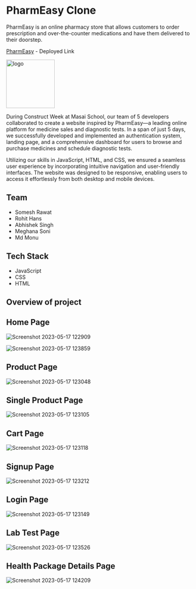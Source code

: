 # PharmEasy Clone

PharmEasy is an online pharmacy store that allows customers to order prescription and over-the-counter medications and have them delivered to their doorstep.

 [PharmEasy](https://marspharmacy.netlify.app/) - Deployed Link



<img width="130" alt="logo" src="https://github.com/somesh9870/Pharmeasy-Clone/assets/112800148/f1e749f1-51b9-48a6-a42e-45c288a20a54">

During Construct Week at Masai School, our team of 5 developers collaborated to create a website inspired by PharmEasy—a leading online platform for medicine sales and diagnostic tests. In a span of just 5 days, we successfully developed and implemented an authentication system, landing page, and a comprehensive dashboard for users to browse and purchase medicines and schedule diagnostic tests.

Utilizing our skills in JavaScript, HTML, and CSS, we ensured a seamless user experience by incorporating intuitive navigation and user-friendly interfaces. The website was designed to be responsive, enabling users to access it effortlessly from both desktop and mobile devices.

## Team
- Somesh Rawat
- Rohit Hans 
- Abhishek Singh
- Meghana Soni
- Md Monu

## Tech Stack

  - JavaScript
  - CSS 
  - HTML
  

## Overview of project

## Home Page
![Screenshot 2023-05-17 122909](https://github.com/somesh9870/Pharmeasy-Clone/assets/112800148/dd20193d-bbd5-46f9-a806-f0fe532980de)


![Screenshot 2023-05-17 123859](https://github.com/somesh9870/Pharmeasy-Clone/assets/112800148/c78517d0-b902-402f-a0b5-c55b5130d900)


## Product Page
![Screenshot 2023-05-17 123048](https://github.com/somesh9870/Pharmeasy-Clone/assets/112800148/1596f1fc-e843-426d-a08b-9c460b4df25f)


## Single Product Page
![Screenshot 2023-05-17 123105](https://github.com/somesh9870/Pharmeasy-Clone/assets/112800148/bf277f52-d148-4639-af14-ebb73295f71a)


## Cart Page
![Screenshot 2023-05-17 123118](https://github.com/somesh9870/Pharmeasy-Clone/assets/112800148/ce15c14e-7f8f-41ad-ab15-7def2de6409c)


## Signup Page
![Screenshot 2023-05-17 123212](https://github.com/somesh9870/Pharmeasy-Clone/assets/112800148/be1dc48d-0a03-42fc-8bf1-47f29b443318)



## Login Page
![Screenshot 2023-05-17 123149](https://github.com/somesh9870/Pharmeasy-Clone/assets/112800148/d28a8e61-fd8d-4b44-b1d6-1f8bc39f2a70)


## Lab Test Page
![Screenshot 2023-05-17 123526](https://github.com/somesh9870/Pharmeasy-Clone/assets/112800148/804dc48d-b542-4dde-8f94-f2334b13b28d)



## Health Package Details Page
![Screenshot 2023-05-17 124209](https://github.com/somesh9870/Pharmeasy-Clone/assets/112800148/dd266845-655e-4190-bb4c-f33b301dbe46)



















